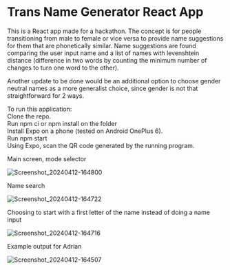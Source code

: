 # Trans Name Generator React App

This is a React app made for a hackathon. 
The concept is for people transitioning from male to female or vice versa to provide name suggestions for them that are phonetically similar.
Name suggestions are found comparing the user input name and a list of names with levenshtein distance (difference in two words by counting the minimum number of changes to turn one word to the other).

Another update to be done would be an additional option to choose gender neutral names as a more generalist choice, since gender is not that straightforward for 2 ways.

To run this application: <br>
Clone the repo. <br>
Run npm ci or npm install on the folder <br>
Install Expo on a phone (tested on Android OnePlus 6). <br>
Run npm start <br>
Using Expo, scan the QR code generated by the running program.

Main screen, mode selector

![Screenshot_20240412-164800](https://github.com/user-attachments/assets/f4b14d99-00b9-4852-8069-b862fcca1a18)

Name search

![Screenshot_20240412-164722](https://github.com/user-attachments/assets/45da055f-a503-46ca-82ed-a357058892f4)

Choosing to start with a first letter of the name instead of doing a name input

![Screenshot_20240412-164716](https://github.com/user-attachments/assets/18cdd6f6-1488-46bf-b44b-b68dc0ae44c3)

Example output for Adrian

![Screenshot_20240412-164507](https://github.com/user-attachments/assets/3516f671-2bb8-4064-a9c2-6b4234d36b4e)
